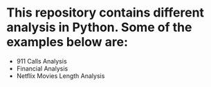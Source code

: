 # This repository contains different analysis in Python. Some of the examples below are:

- 911 Calls Analysis
- Financial Analysis
- Netflix Movies Length Analysis

